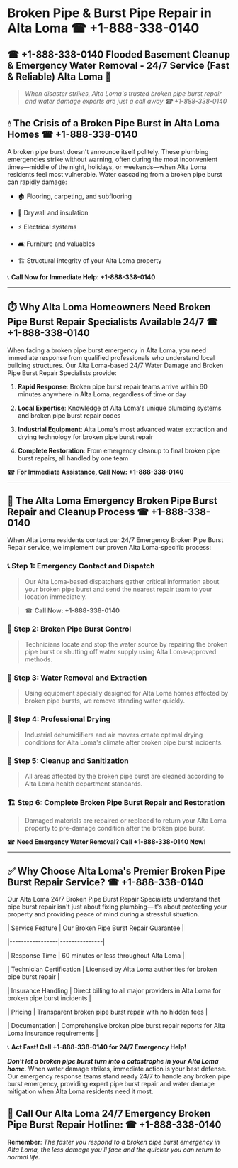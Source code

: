# Broken Pipe & Burst Pipe Repair in Alta Loma ☎ +1-888-338-0140  
## ☎ +1-888-338-0140 Flooded Basement Cleanup & Emergency Water Removal - 24/7 Service (Fast & Reliable) Alta Loma 🚨  

> *When disaster strikes, Alta Loma's trusted broken pipe burst repair and water damage experts are just a call away ☎ +1-888-338-0140*  

## 💧 The Crisis of a Broken Pipe Burst in Alta Loma Homes ☎ +1-888-338-0140  

A broken pipe burst doesn't announce itself politely. These plumbing emergencies strike without warning, often during the most inconvenient times—middle of the night, holidays, or weekends—when Alta Loma residents feel most vulnerable. Water cascading from a broken pipe burst can rapidly damage:  

* 🏠 Flooring, carpeting, and subflooring  
* 🧱 Drywall and insulation  
* ⚡ Electrical systems  
* 🛋️ Furniture and valuables  
* 🏗️ Structural integrity of your Alta Loma property  

📞 **Call Now for Immediate Help: +1-888-338-0140**  

---  

## ⏱️ Why Alta Loma Homeowners Need Broken Pipe Burst Repair Specialists Available 24/7 ☎ +1-888-338-0140  

When facing a broken pipe burst emergency in Alta Loma, you need immediate response from qualified professionals who understand local building structures. Our Alta Loma-based 24/7 Water Damage and Broken Pipe Burst Repair Specialists provide:  

1. **Rapid Response**: Broken pipe burst repair teams arrive within 60 minutes anywhere in Alta Loma, regardless of time or day  
2. **Local Expertise**: Knowledge of Alta Loma's unique plumbing systems and broken pipe burst repair codes  
3. **Industrial Equipment**: Alta Loma's most advanced water extraction and drying technology for broken pipe burst repair  
4. **Complete Restoration**: From emergency cleanup to final broken pipe burst repairs, all handled by one team  

☎ **For Immediate Assistance, Call Now: +1-888-338-0140**  

---  

## 🔧 The Alta Loma Emergency Broken Pipe Burst Repair and Cleanup Process ☎ +1-888-338-0140  

When Alta Loma residents contact our 24/7 Emergency Broken Pipe Burst Repair service, we implement our proven Alta Loma-specific process:  

### 📞 Step 1: Emergency Contact and Dispatch  
> Our Alta Loma-based dispatchers gather critical information about your broken pipe burst and send the nearest repair team to your location immediately.  
> ☎ **Call Now: +1-888-338-0140**  

### 🚿 Step 2: Broken Pipe Burst Control  
> Technicians locate and stop the water source by repairing the broken pipe burst or shutting off water supply using Alta Loma-approved methods.  

### 🌊 Step 3: Water Removal and Extraction  
> Using equipment specially designed for Alta Loma homes affected by broken pipe bursts, we remove standing water quickly.  

### 💨 Step 4: Professional Drying  
> Industrial dehumidifiers and air movers create optimal drying conditions for Alta Loma's climate after broken pipe burst incidents.  

### 🧼 Step 5: Cleanup and Sanitization  
> All areas affected by the broken pipe burst are cleaned according to Alta Loma health department standards.  

### 🏗️ Step 6: Complete Broken Pipe Burst Repair and Restoration  
> Damaged materials are repaired or replaced to return your Alta Loma property to pre-damage condition after the broken pipe burst.  

☎ **Need Emergency Water Removal? Call +1-888-338-0140 Now!**  

---  

## ✅ Why Choose Alta Loma's Premier Broken Pipe Burst Repair Service? ☎ +1-888-338-0140  

Our Alta Loma 24/7 Broken Pipe Burst Repair Specialists understand that pipe burst repair isn't just about fixing plumbing—it's about protecting your property and providing peace of mind during a stressful situation.  

| Service Feature | Our Broken Pipe Burst Repair Guarantee |  
|-----------------|---------------|  
| Response Time | 60 minutes or less throughout Alta Loma |  
| Technician Certification | Licensed by Alta Loma authorities for broken pipe burst repair |  
| Insurance Handling | Direct billing to all major providers in Alta Loma for broken pipe burst incidents |  
| Pricing | Transparent broken pipe burst repair with no hidden fees |  
| Documentation | Comprehensive broken pipe burst repair reports for Alta Loma insurance requirements |  

📞 **Act Fast! Call +1-888-338-0140 for 24/7 Emergency Help!**  

***Don't let a broken pipe burst turn into a catastrophe in your Alta Loma home.*** When water damage strikes, immediate action is your best defense. Our emergency response teams stand ready 24/7 to handle any broken pipe burst emergency, providing expert pipe burst repair and water damage mitigation when Alta Loma residents need it most.  

## 📱 Call Our Alta Loma 24/7 Emergency Broken Pipe Burst Repair Hotline: ☎ +1-888-338-0140  

**Remember**: *The faster you respond to a broken pipe burst emergency in Alta Loma, the less damage you'll face and the quicker you can return to normal life.*